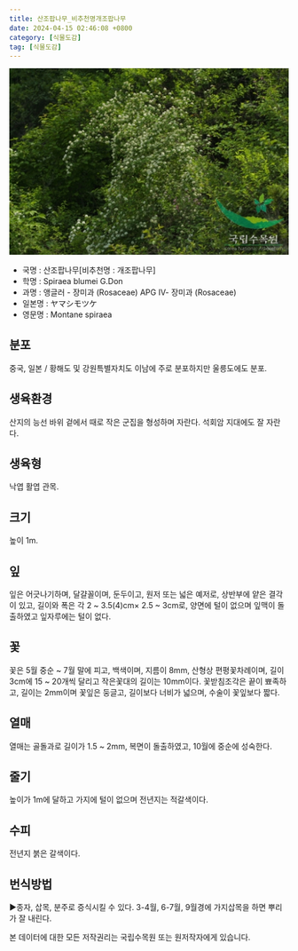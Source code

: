 ```yaml
---
title: 산조팝나무_비추천명개조팝나무
date: 2024-04-15 02:46:08 +0800
category: [식물도감]
tag: [식물도감]
---
```




![산조팝나무[비추천명 : 개조팝나무]](/assets/img/fileUpload/plants/basic/Rosaceae/Spiraea/17121/1_th2.JPG)
- 국명 : 산조팝나무[비추천명 : 개조팝나무]
- 학명 : Spiraea blumei G.Don
- 과명 : 앵글러 - 장미과 (Rosaceae) APG Ⅳ- 장미과 (Rosaceae)
- 일본명 : ヤマシモツケ
- 영문명 : Montane spiraea


## 분포
중국, 일본 / 황해도 및 강원특별자치도 이남에 주로 분포하지만 울릉도에도 분포.
## 생육환경
산지의 능선 바위 겉에서 때로 작은 군집을 형성하며 자란다. 석회암 지대에도 잘 자란다.
## 생육형
낙엽 활엽 관목.
## 크기
높이 1m.
## 잎
잎은 어긋나기하며, 달걀꼴이며, 둔두이고, 원저 또는 넓은 예저로, 상반부에 얕은 결각이 있고, 길이와 폭은 각 2 ~ 3.5(4)cm× 2.5 ~ 3cm로, 양면에 털이 없으며 잎맥이 돌출하였고 잎자루에는 털이 없다.
## 꽃
꽃은 5월 중순 ~ 7월 말에 피고, 백색이며, 지름이 8mm, 산형상 편평꽃차례이며, 길이 3cm에 15 ~ 20개씩 달리고 작은꽃대의 길이는 10mm이다.  꽃받침조각은 끝이 뾰족하고, 길이는 2mm이며 꽃잎은 둥글고, 길이보다 너비가 넓으며, 수술이 꽃잎보다 짧다.
## 열매
열매는 골돌과로 길이가 1.5 ~ 2mm, 복면이 돌출하였고, 10월에 중순에 성숙한다.
## 줄기
높이가 1m에 달하고 가지에 털이 없으며 전년지는 적갈색이다.
## 수피
전년지 붉은 갈색이다.
## 번식방법
▶종자, 삽목, 분주로 증식시킬 수 있다. 3-4월, 6-7월, 9월경에 가지삽목을 하면 뿌리가 잘 내린다.






본 데이터에 대한 모든 저작권리는 국립수목원 또는 원저작자에게 있습니다.
